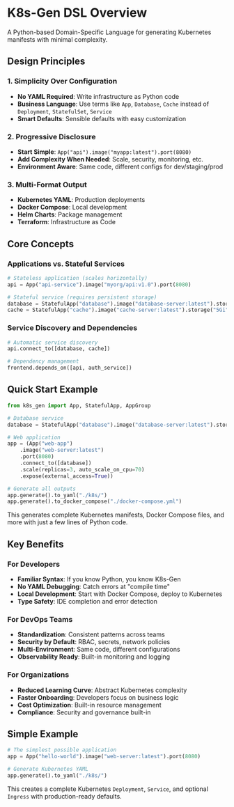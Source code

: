 # K8s-Gen DSL Overview

A Python-based Domain-Specific Language for generating Kubernetes manifests with minimal complexity.

## Design Principles

### 1. Simplicity Over Configuration
- **No YAML Required**: Write infrastructure as Python code
- **Business Language**: Use terms like `App`, `Database`, `Cache` instead of `Deployment`, `StatefulSet`, `Service`
- **Smart Defaults**: Sensible defaults with easy customization

### 2. Progressive Disclosure
- **Start Simple**: `App("api").image("myapp:latest").port(8080)`
- **Add Complexity When Needed**: Scale, security, monitoring, etc.
- **Environment Aware**: Same code, different configs for dev/staging/prod

### 3. Multi-Format Output
- **Kubernetes YAML**: Production deployments
- **Docker Compose**: Local development
- **Helm Charts**: Package management
- **Terraform**: Infrastructure as Code

## Core Concepts

### Applications vs. Stateful Services

```python
# Stateless application (scales horizontally)
api = App("api-service").image("myorg/api:v1.0").port(8080)

# Stateful service (requires persistent storage)
database = StatefulApp("database").image("database-server:latest").storage("20Gi")
cache = StatefulApp("cache").image("cache-server:latest").storage("5Gi")
```

### Service Discovery and Dependencies

```python
# Automatic service discovery
api.connect_to([database, cache])

# Dependency management
frontend.depends_on([api, auth_service])
```

## Quick Start Example

```python
from k8s_gen import App, StatefulApp, AppGroup

# Database service
database = StatefulApp("database").image("database-server:latest").storage("20Gi")

# Web application
app = (App("web-app")
    .image("web-server:latest")
    .port(8080)
    .connect_to([database])
    .scale(replicas=3, auto_scale_on_cpu=70)
    .expose(external_access=True))

# Generate all outputs
app.generate().to_yaml("./k8s/")
app.generate().to_docker_compose("./docker-compose.yml")
```

This generates complete Kubernetes manifests, Docker Compose files, and more with just a few lines of Python code.

## Key Benefits

### For Developers
- **Familiar Syntax**: If you know Python, you know K8s-Gen
- **No YAML Debugging**: Catch errors at "compile time"
- **Local Development**: Start with Docker Compose, deploy to Kubernetes
- **Type Safety**: IDE completion and error detection

### For DevOps Teams
- **Standardization**: Consistent patterns across teams
- **Security by Default**: RBAC, secrets, network policies
- **Multi-Environment**: Same code, different configurations
- **Observability Ready**: Built-in monitoring and logging

### For Organizations
- **Reduced Learning Curve**: Abstract Kubernetes complexity
- **Faster Onboarding**: Developers focus on business logic
- **Cost Optimization**: Built-in resource management
- **Compliance**: Security and governance built-in

## Simple Example

```python
# The simplest possible application
app = App("hello-world").image("web-server:latest").port(8080)

# Generate Kubernetes YAML
app.generate().to_yaml("./k8s/")
```

This creates a complete Kubernetes `Deployment`, `Service`, and optional `Ingress` with production-ready defaults. 